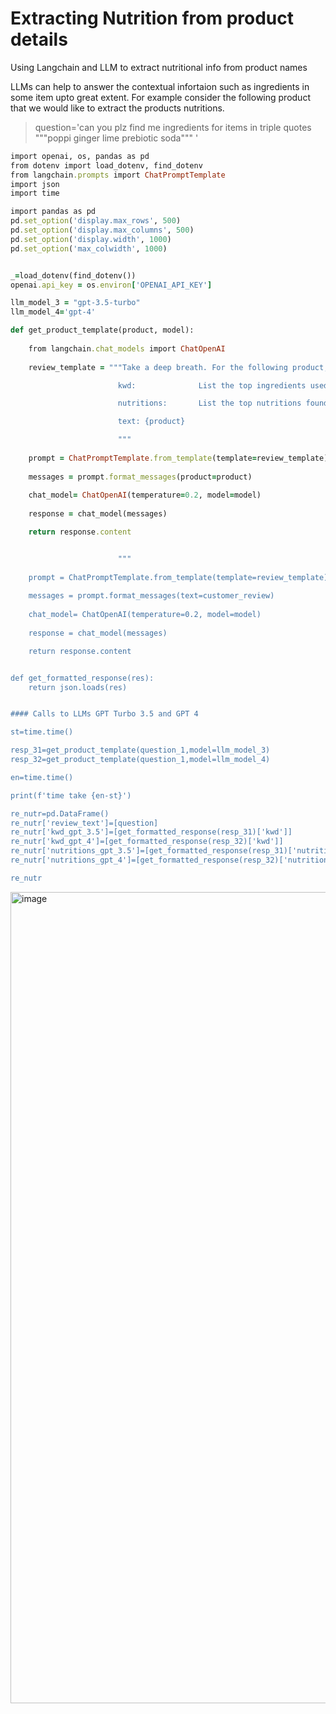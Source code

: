 # Extracting Nutrition from product details

Using Langchain and LLM to extract nutritional info from product names



LLMs can help to answer the contextual infortaion such as ingredients in some item upto great extent. For example consider the following product that we would like to extract the products nutritions.

> question='can you plz find me ingredients for items in triple quotes """poppi ginger lime prebiotic soda""" '

```ruby
import openai, os, pandas as pd
from dotenv import load_dotenv, find_dotenv
from langchain.prompts import ChatPromptTemplate
import json
import time

import pandas as pd
pd.set_option('display.max_rows', 500)
pd.set_option('display.max_columns', 500)
pd.set_option('display.width', 1000)
pd.set_option('max_colwidth', 1000)


_=load_dotenv(find_dotenv())
openai.api_key = os.environ['OPENAI_API_KEY']

llm_model_3 = "gpt-3.5-turbo"    
llm_model_4='gpt-4'    

def get_product_template(product, model):
    
    from langchain.chat_models import ChatOpenAI
    
    review_template = """Take a deep breath. For the following product, extract the following information and output as python dictionary:

                        kwd:              List the top ingredients used to make this product.

                        nutritions:       List the top nutritions found in this product.

                        text: {product}

                        """
        
    prompt = ChatPromptTemplate.from_template(template=review_template)
    
    messages = prompt.format_messages(product=product)
    
    chat_model= ChatOpenAI(temperature=0.2, model=model)
    
    response = chat_model(messages)

    return response.content


                        """
        
    prompt = ChatPromptTemplate.from_template(template=review_template)
    
    messages = prompt.format_messages(text=customer_review)
    
    chat_model= ChatOpenAI(temperature=0.2, model=model)
    
    response = chat_model(messages)

    return response.content


def get_formatted_response(res):
    return json.loads(res)


#### Calls to LLMs GPT Turbo 3.5 and GPT 4

st=time.time()

resp_31=get_product_template(question_1,model=llm_model_3)
resp_32=get_product_template(question_1,model=llm_model_4)

en=time.time()

print(f'time take {en-st}')

re_nutr=pd.DataFrame()
re_nutr['review_text']=[question]
re_nutr['kwd_gpt_3.5']=[get_formatted_response(resp_31)['kwd']]
re_nutr['kwd_gpt_4']=[get_formatted_response(resp_32)['kwd']]
re_nutr['nutritions_gpt_3.5']=[get_formatted_response(resp_31)['nutritions']]
re_nutr['nutritions_gpt_4']=[get_formatted_response(resp_32)['nutritions']]

re_nutr
```

<img width="1298" alt="image" src="https://github.com/ashwinimaurya/extract_product_info/assets/13278692/5aa7346b-86d7-4856-be9c-44e3e1624f35">
